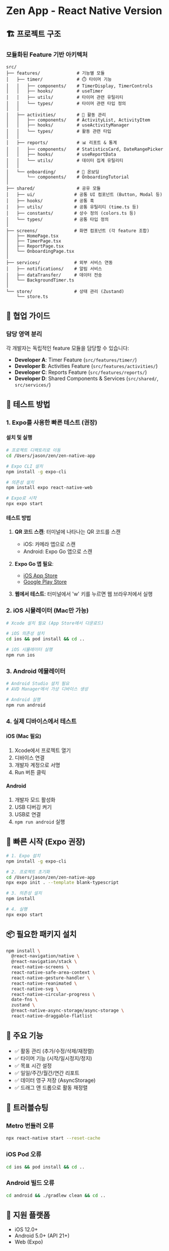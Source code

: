 # Zen App - React Native Version

## 🏗️ 프로젝트 구조
### 모듈화된 Feature 기반 아키텍처

```
src/
├── features/              # 기능별 모듈
│   ├── timer/             # ⏱️ 타이머 기능
│   │   ├── components/    # TimerDisplay, TimerControls
│   │   ├── hooks/         # useTimer
│   │   ├── utils/         # 타이머 관련 유틸리티
│   │   └── types/         # 타이머 관련 타입 정의
│   │
│   ├── activities/        # 📝 활동 관리
│   │   ├── components/    # ActivityList, ActivityItem
│   │   ├── hooks/         # useActivityManager
│   │   └── types/         # 활동 관련 타입
│   │
│   ├── reports/           # 📊 리포트 & 통계
│   │   ├── components/    # StatisticsCard, DateRangePicker
│   │   ├── hooks/         # useReportData
│   │   └── utils/         # 데이터 집계 유틸리티
│   │
│   └── onboarding/        # 🚀 온보딩
│       └── components/    # OnboardingTutorial
│
├── shared/                # 공유 모듈
│   ├── ui/               # 공통 UI 컴포넌트 (Button, Modal 등)
│   ├── hooks/            # 공통 훅
│   ├── utils/            # 공통 유틸리티 (time.ts 등)
│   ├── constants/        # 상수 정의 (colors.ts 등)
│   └── types/            # 공통 타입 정의
│
├── screens/              # 화면 컴포넌트 (각 feature 조합)
│   ├── HomePage.tsx
│   ├── TimerPage.tsx
│   ├── ReportPage.tsx
│   └── OnboardingPage.tsx
│
├── services/             # 외부 서비스 연동
│   ├── notifications/    # 알림 서비스
│   ├── dataTransfer/     # 데이터 전송
│   └── BackgroundTimer.ts
│
└── store/                # 상태 관리 (Zustand)
    └── store.ts
```

## 👥 협업 가이드

### 담당 영역 분리
각 개발자는 독립적인 feature 모듈을 담당할 수 있습니다:

- **Developer A**: Timer Feature (`src/features/timer/`)
- **Developer B**: Activities Feature (`src/features/activities/`)
- **Developer C**: Reports Feature (`src/features/reports/`)
- **Developer D**: Shared Components & Services (`src/shared/`, `src/services/`)

## 📱 테스트 방법

### 1. Expo를 사용한 빠른 테스트 (권장)

#### 설치 및 실행
```bash
# 프로젝트 디렉토리로 이동
cd /Users/jason/zen/zen-native-app

# Expo CLI 설치
npm install -g expo-cli

# 의존성 설치
npm install expo react-native-web

# Expo로 시작
npx expo start
```

#### 테스트 방법
1. **QR 코드 스캔**: 터미널에 나타나는 QR 코드를 스캔
   - iOS: 카메라 앱으로 스캔
   - Android: Expo Go 앱으로 스캔

2. **Expo Go 앱 필요**:
   - [iOS App Store](https://apps.apple.com/app/expo-go/id982107779)
   - [Google Play Store](https://play.google.com/store/apps/details?id=host.exp.exponent)

3. **웹에서 테스트**: 터미널에서 'w' 키를 누르면 웹 브라우저에서 실행

### 2. iOS 시뮬레이터 (Mac만 가능)

```bash
# Xcode 설치 필요 (App Store에서 다운로드)

# iOS 의존성 설치
cd ios && pod install && cd ..

# iOS 시뮬레이터 실행
npm run ios
```

### 3. Android 에뮬레이터

```bash
# Android Studio 설치 필요
# AVD Manager에서 가상 디바이스 생성

# Android 실행
npm run android
```

### 4. 실제 디바이스에서 테스트

#### iOS (Mac 필요)
1. Xcode에서 프로젝트 열기
2. 디바이스 연결
3. 개발자 계정으로 서명
4. Run 버튼 클릭

#### Android
1. 개발자 모드 활성화
2. USB 디버깅 켜기
3. USB로 연결
4. `npm run android` 실행

## 🚀 빠른 시작 (Expo 권장)

```bash
# 1. Expo 설치
npm install -g expo-cli

# 2. 프로젝트 초기화
cd /Users/jason/zen/zen-native-app
npx expo init . --template blank-typescript

# 3. 의존성 설치
npm install

# 4. 실행
npx expo start
```

## 📦 필요한 패키지 설치

```bash
npm install \
  @react-navigation/native \
  @react-navigation/stack \
  react-native-screens \
  react-native-safe-area-context \
  react-native-gesture-handler \
  react-native-reanimated \
  react-native-svg \
  react-native-circular-progress \
  date-fns \
  zustand \
  @react-native-async-storage/async-storage \
  react-native-draggable-flatlist
```

## 🎯 주요 기능

- ✅ 활동 관리 (추가/수정/삭제/재정렬)
- ✅ 타이머 기능 (시작/일시정지/정지)
- ✅ 목표 시간 설정
- ✅ 일일/주간/월간/연간 리포트
- ✅ 데이터 영구 저장 (AsyncStorage)
- ✅ 드래그 앤 드롭으로 활동 재정렬

## 🔧 트러블슈팅

### Metro 번들러 오류
```bash
npx react-native start --reset-cache
```

### iOS Pod 오류
```bash
cd ios && pod install && cd ..
```

### Android 빌드 오류
```bash
cd android && ./gradlew clean && cd ..
```

## 📱 지원 플랫폼
- iOS 12.0+
- Android 5.0+ (API 21+)
- Web (Expo)